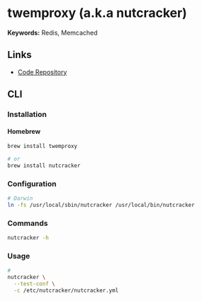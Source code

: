 # twemproxy (a.k.a nutcracker)

**Keywords:** Redis, Memcached

## Links

- [Code Repository](https://github.com/twitter/twemproxy)

## CLI

### Installation

#### Homebrew

```sh
brew install twemproxy

# or
brew install nutcracker
```

### Configuration

```sh
# Darwin
ln -fs /usr/local/sbin/nutcracker /usr/local/bin/nutcracker
```

### Commands

```sh
nutcracker -h
```

### Usage

```sh
#
nutcracker \
  --test-conf \
  -c /etc/nutcracker/nutcracker.yml
```
